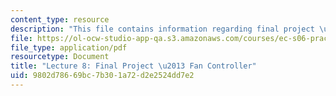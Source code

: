 ```yaml
---
content_type: resource
description: "This file contains information regarding final project \u2013 fan controller."
file: https://ol-ocw-studio-app-qa.s3.amazonaws.com/courses/ec-s06-practical-electronics-fall-2004/9802d78669bc7b301a72d2e2524dd7e2_MITEC_S06F04_lec08.pdf
file_type: application/pdf
resourcetype: Document
title: "Lecture 8: Final Project \u2013 Fan Controller"
uid: 9802d786-69bc-7b30-1a72-d2e2524dd7e2
---
```

